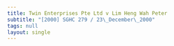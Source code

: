 ```yaml
---
title: Twin Enterprises Pte Ltd v Lim Heng Wah Peter
subtitle: "[2000] SGHC 279 / 23\_December\_2000"
tags: null
layout: single
---
```


